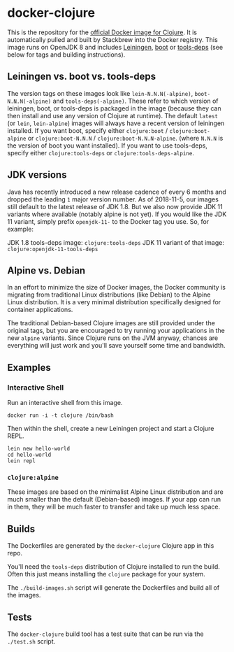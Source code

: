 # docker-clojure

This is the repository for the [official Docker image for Clojure](https://registry.hub.docker.com/_/clojure/).
It is automatically pulled and built by Stackbrew into the Docker registry.
This image runs on OpenJDK 8 and includes [Leiningen](http://leiningen.org), [boot](http://boot-clj.com) or [tools-deps](https://clojure.org/reference/deps_and_cli) (see below for tags and building instructions).

## Leiningen vs. boot vs. tools-deps

The version tags on these images look like `lein-N.N.N(-alpine)`, `boot-N.N.N(-alpine)` and `tools-deps(-alpine)`.
These refer to which version of leiningen, boot, or tools-deps is packaged in the image (because they can then install
and use any version of Clojure at runtime). The default `latest` (or `lein`, `lein-alpine`) images will always have a
recent version of leiningen installed. If you want boot, specify either `clojure:boot` / `clojure:boot-alpine` or
`clojure:boot-N.N.N` / `clojure:boot-N.N.N-alpine`. (where `N.N.N` is the version of boot you want installed). If you
want to use tools-deps, specify either `clojure:tools-deps` or `clojure:tools-deps-alpine`.

## JDK versions

Java has recently introduced a new release cadence of every 6 months and dropped the leading `1` major version number.
As of 2018-11-5, our images still default to the latest release of JDK 1.8. But we also now provide JDK 11 variants
where available (notably alpine is not yet). If you would like the JDK 11 variant, simply prefix `openjdk-11-` to the
Docker tag you use. So, for example:

JDK 1.8 tools-deps image: `clojure:tools-deps`
JDK 11 variant of that image: `clojure:openjdk-11-tools-deps`

## Alpine vs. Debian

In an effort to minimize the size of Docker images, the Docker community is migrating from traditional Linux
distributions (like Debian) to the Alpine Linux distribution. It is a very minimal distribution specifically designed
for container applications.

The traditional Debian-based Clojure images are still provided under the original tags, but you are encouraged to try
running your applications in the new `alpine` variants. Since Clojure runs on the JVM anyway, chances are everything
will just work and you'll save yourself some time and bandwidth.

## Examples

### Interactive Shell

Run an interactive shell from this image.

```
docker run -i -t clojure /bin/bash
```

Then within the shell, create a new Leiningen project and start a Clojure REPL.

```
lein new hello-world
cd hello-world
lein repl
```

### `clojure:alpine`

These images are based on the minimalist Alpine Linux distribution and are much smaller than the default (Debian-based)
images. If your app can run in them, they will be much faster to transfer and take up much less space.

## Builds

The Dockerfiles are generated by the `docker-clojure` Clojure app in this repo.

You'll need the `tools-deps` distribution of Clojure installed to run the
build. Often this just means installing the `clojure` package for your system. 

The `./build-images.sh` script will generate the Dockerfiles and build all of
the images.

## Tests

The `docker-clojure` build tool has a test suite that can be run via the
`./test.sh` script. 

